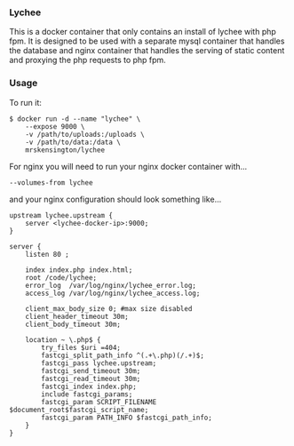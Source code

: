 ### Lychee

This is a docker container that only contains an install of lychee with php fpm. It is designed to be used with a separate mysql container that handles the database and nginx container that handles the serving of static content and proxying the php requests to php fpm.

### Usage
To run it:

    $ docker run -d --name "lychee" \
        --expose 9000 \
        -v /path/to/uploads:/uploads \
        -v /path/to/data:/data \
        mrskensington/lychee

For nginx you will need to run your nginx docker container with...

    --volumes-from lychee

and your nginx configuration should look something like...

    upstream lychee.upstream {
        server <lychee-docker-ip>:9000;
    }

    server {
        listen 80 ;

        index index.php index.html;
        root /code/lychee;
        error_log  /var/log/nginx/lychee_error.log;
        access_log /var/log/nginx/lychee_access.log;

        client_max_body_size 0; #max size disabled
        client_header_timeout 30m;
        client_body_timeout 30m;

        location ~ \.php$ {
            try_files $uri =404;
            fastcgi_split_path_info ^(.+\.php)(/.+)$;
            fastcgi_pass lychee.upstream;
            fastcgi_send_timeout 30m;
            fastcgi_read_timeout 30m;
            fastcgi_index index.php;
            include fastcgi_params;
            fastcgi_param SCRIPT_FILENAME $document_root$fastcgi_script_name;
            fastcgi_param PATH_INFO $fastcgi_path_info;
        }
    }

